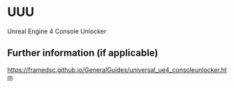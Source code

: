 # UUU

Unreal Engine 4 Console Unlocker

## Further information (if applicable)

https://framedsc.github.io/GeneralGuides/universal_ue4_consoleunlocker.htm
